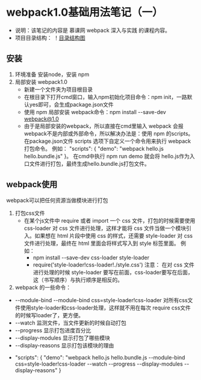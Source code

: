 # webpack1.0基础用法笔记（一）
* 说明：该笔记的内容是 慕课网 webpack 深入与实践 的课程内容。
* 项目目录结构：
！[目录结构图](./demoImages/project_directory_tree.png)
## 安装
1. 环境准备
    安装node，安装 npm
2. 局部安装 webpack1.0
   * 新建一个文件夹为项目根目录
   * 在根目录下打开cmd窗口，输入npm初始化项目命令：npm init，一路默认yes即可，会生成package.json文件
   * 使用 npm 局部安装 webpack命令：npm install --save-dev webpack@1.0
   * 由于是局部安装的webpack，所以直接在cmd里输入 webpack 会报 webpack不是内部或外部命令，所以解决办法是：使用 npm 的scripts。在package.json文件 scripts 选项下自定义一个命令用来执行 webpack打包命令。
例如：
"scripts": {
    "demo": "webpack hello.js hello.bundle.js"
  }。
  在cmd中执行 npm run demo 就会将 hello.js作为入口文件进行打包，最终生成hello.bundle.js打包文件。
## webpack使用
webpack可以把任何资源当做模块进行打包
1. 打包css文件
    * 在某个js文件中 require 或者 import 一个 css 文件，打包的时候需要使用 css-loader 对 css 文件进行处理，这样才能将 css 文件当做一个模块引入。如果想在 html 片段中使用 css 的样式，还需要 style-loader 对 css 文件进行处理，最终在 html 里面会将样式写入到 style 标签里面。
    例如： 
      + npm install --save-dev css-loader style-loader
      + require('style-loader!css-loader!./style.css')
注意： 在对 css 文件进行处理的时候 style-loader 要写在前面，css-loader要写在后面，这（书写顺序）与执行顺序是相反的。
2. webpack 的一些命令：
+ --module-bind
    --module-bind css=style-loader!css-loader 对所有css文件使用style-loader和css-loader处理，这样就不用在每次 require css文件的时候写loader了，更方便。
+ --watch
监测文件，当文件更新的时候自动打包
+ --progress
显示打包进度百分比
+ --display-modules
显示打包了哪些模块
+ --display-reasons
显示打包该模块的理由
* "scripts": {
    "demo": "webpack hello.js hello.bundle.js --module-bind css=style-loader!css-loader --watch --progress --display-modules --display-reasons"
  }